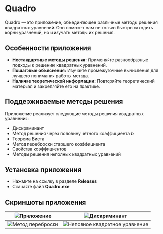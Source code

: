 # Quadro

Quadro — это приложение, объединяющее различные методы решения квадратных уравнений. Оно поможет вам не только быстро находить корни уравнений, но и изучать методы их решения.

## Особенности приложения

*   **Нестандартные методы решения:** Применяйте разнообразные подходы к решению квадратных уравнений.
*   **Пошаговые объяснения:** Изучайте промежуточные вычисления для лучшего понимания работы метода.
*   **Наличие теоретической информации:** Повторяйте теоретический материал и закрепляйте его на практике.

## Поддерживаемые методы решения

Приложение реализует следующие методы решения квадратных уравнений:
*   Дискриминант
*   Метод решения через половину чётного коэффициента *b*
*   Теорема Виета
*   Метод переброски старшего коэффициента
*   Свойства коэффициентов
*   Методы решения неполных квадратных уравнений

## Установка приложения
- Нажмите на ссылку в разделе **Releases**
- Скачайте файл **Quadro.exe**

## Скриншоты приложения

| ![Приложение](https://github.com/user-attachments/assets/ea8581c9-684b-49ca-9a36-273be8bf347f) | ![Дискриминант](https://github.com/user-attachments/assets/d3bdb31c-49f3-4f1a-a0cc-a62bcbc7af2b) |
| --- | --- |
| ![Метод переброски](https://github.com/user-attachments/assets/88e64fc9-645d-48a9-9b48-9cc96bacdb3e) | ![Неполное квадратное уравнение](https://github.com/user-attachments/assets/93d63274-9b6c-4fe3-9275-83129e54ad17) |
